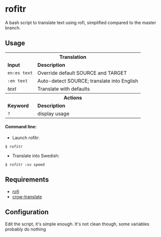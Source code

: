 # rofitr

A bash script to translate text using rofi, simplified compared
to the master branch.

## Usage

<table>
<tbody>
<tr><th colspan="2"><strong>Translation</strong></th></tr><tr><td><strong>Input</strong></td><td><strong>Description</strong></td></tr>
<tr><td><code>en:es text</code></td><td>Override default SOURCE and TARGET</td></tr>
<tr><td><code>:en text</code></td><td>Auto-detect SOURCE; translate into English</td></tr>
<tr><td><i>text</i></td><td>Translate with defaults</td></tr>
<tr><th colspan="2"><strong>Actions</strong></th></tr><tr><td><strong>Keyword</strong></td><td><strong>Description</strong></td></tr>
<tr><td><code>?</code></td><td>display usage</td></tr>
</tbody>
</table>

#### Command line:

- Launch rofitr:

```
$ rofitr
```

- Translate into Swedish:

```
$ rofitr :sv speed
```

## Requirements

- [rofi](https://github.com/davatorium/rofi)
- [crow-translate](https://github.com/crow-translate/crow-translate)

## Configuration

Edit the script, it's simple enough. It's not clean though, some variables probably do nothing
